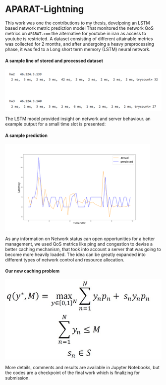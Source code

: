 # APARAT-Lightning

This work was one the contributions to my thesis, develpoing an LSTM based network metric prediction model
That monitored the network QoS metrics on `APARAT.com` the alternative for youtube in iran as access to youtube is restricted.
A dataset consisting of different attainable metrics was collected for 2 months, and after undergoing a heavy preprocessing phase, it was fed 
to a Long short term memory (LSTM) neural network.

#### A sample line of stored and processed dataset
![alt text](https://github.com/Danii-Sh/APARAT-Lightning/blob/fc760c37e88fb6b2a1cb727e34b5160dd44f7a64/Sample%20Output/Screenshot%202023-07-27%20224606.png)

The LSTM model provided insight on network and server behaviour. an example output for 
a small time slot is presented:
#### A sample prediction

![alt text](https://github.com/Danii-Sh/APARAT-Lightning/blob/fc760c37e88fb6b2a1cb727e34b5160dd44f7a64/Sample%20Output/Picture2.png)

As any information on Network status can open opportunities for a better management, we used QoS metrics like ping and congestion to devise a better
caching mechanism, that took into account a server that was going to become more heavily loaded. The idea can be greatly expanded into different 
types of network control and resource allocation.
#### Our new caching problem

![alt text](https://github.com/Danii-Sh/APARAT-Lightning/blob/fc760c37e88fb6b2a1cb727e34b5160dd44f7a64/Sample%20Output/Picture1.jpg)


More details, comments and results are available in Jupyter Notebooks, but the codes are a checkpoint of the final work which is finalizing for submission. 
